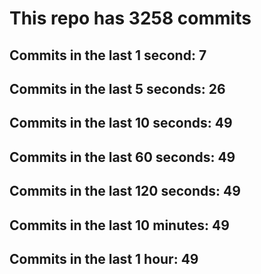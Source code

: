 # This repo has 3258 commits

## Commits in the last 1 second: 7
## Commits in the last 5 seconds: 26
## Commits in the last 10 seconds: 49
## Commits in the last 60 seconds: 49
## Commits in the last 120 seconds: 49
## Commits in the last 10 minutes: 49
## Commits in the last 1 hour: 49
